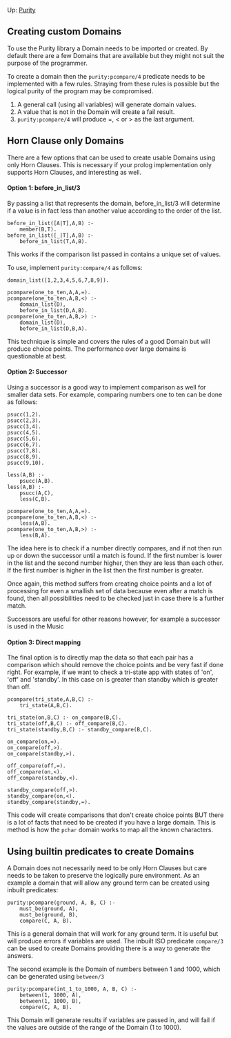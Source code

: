 Up: [Purity](intro.md)

## Creating custom Domains

To use the Purity library a Domain needs to be imported or created. By default there are a few Domains that are available but they might not suit the purpose of the programmer.

To create a domain then the `purity:pcompare/4` predicate needs to be implemented with a few rules. Straying from these rules is possible but the logical purity of the program may be compromised.

1. A general call (using all variables) will generate domain values.
1. A value that is not in the Domain will create a fail result.
1. `purity:pcompare/4` will produce =, < or > as the last argument.

## Horn Clause only Domains

There are a few options that can be used to create usable Domains using only Horn Clauses. This is necessary if your prolog implementation only supports Horn Clauses, and interesting as well.

#### Option 1: before_in_list/3

By passing a list that represents the domain, before_in_list/3 will determine if a value is in fact less than another value according to the order of the list.

    before_in_list([A|T],A,B) :-
        member(B,T).
    before_in_list([_|T],A,B) :-
        before_in_list(T,A,B).

This works if the comparison list passed in contains a unique set of values.

To use, implement `purity:compare/4` as follows:

    domain_list([1,2,3,4,5,6,7,8,9]).

    pcompare(one_to_ten,A,A,=).
    pcompare(one_to_ten,A,B,<) :-
        domain_list(D),
        before_in_list(D,A,B).
    pcompare(one_to_ten,A,B,>) :-
        domain_list(D),
        before_in_list(D,B,A).

This technique is simple and covers the rules of a good Domain but will produce choice points. The performance over large domains is questionable at best.

#### Option 2: Successor

Using a successor is a good way to implement comparison as well for smaller data sets. For example, comparing numbers one to ten can be done as follows:

    psucc(1,2).
    psucc(2,3).
    psucc(3,4).
    psucc(4,5).
    psucc(5,6).
    psucc(6,7).
    psucc(7,8).
    psucc(8,9).
    psucc(9,10).

    less(A,B) :-
        psucc(A,B).
    less(A,B) :-
        psucc(A,C),
        less(C,B).

    pcompare(one_to_ten,A,A,=).
    pcompare(one_to_ten,A,B,<) :-
        less(A,B).
    pcompare(one_to_ten,A,B,>) :-
        less(B,A).

The idea here is to check if a number directly compares, and if not then run up or down the successor until a match is found. If the first number is lower in the list and the second number higher, then they are less than each other. If the first number is higher in the list then the first number is greater.

Once again, this method suffers from creating choice points and a lot of processing for even a smallish set of data because even after a match is found, then all possibilities need to be checked just in case there is a further match.

Successors are useful for other reasons however, for example a successor is used in the Music

#### Option 3: Direct mapping

The final option is to directly map the data so that each pair has a comparison which should remove the choice points and be very fast if done right. For example, if we want to check a tri-state app with states of 'on', 'off' and 'standby'. In this case on is greater than standby which is greater than off.

    pcompare(tri_state,A,B,C) :-
        tri_state(A,B,C).

    tri_state(on,B,C) :- on_compare(B,C).
    tri_state(off,B,C) :- off_compare(B,C).
    tri_state(standby,B,C) :- standby_compare(B,C).

    on_compare(on,=).
    on_compare(off,>).
    on_compare(standby,>).

    off_compare(off,=).
    off_compare(on,<).
    off_compare(standby,<).

    standby_compare(off,>).
    standby_compare(on,<).
    standby_compare(standby,=).

This code will create comparisons that don't create choice points BUT there is a lot of facts that need to be created if you have a large domain. This is method is how the `pchar` domain works to map all the known characters.

## Using builtin predicates to create Domains

A Domain does not necessarily need to be only Horn Clauses but care needs to be taken to preserve the logically pure environment. As an example a domain that will allow any ground term can be created using inbuilt predicates:

    purity:pcompare(ground, A, B, C) :-
        must_be(ground, A),
        must_be(ground, B),
        compare(C, A, B).

This is a general domain that will work for any ground term. It is useful but will produce errors if variables are used. The inbuilt ISO predicate `compare/3` can be used to create Domains providing there is a way to generate the answers.

The second example is the Domain of numbers between 1 and 1000, which can be generated using `between/3`

    purity:pcompare(int_1_to_1000, A, B, C) :-
        between(1, 1000, A),
        between(1, 1000, B),
        compare(C, A, B).

This Domain will generate results if variables are passed in, and will fail if the values are outside of the range of the Domain (1 to 1000).

